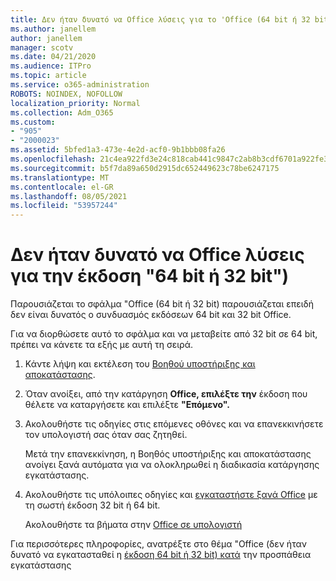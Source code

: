 ```yaml
---
title: Δεν ήταν δυνατό να Office λύσεις για το 'Office (64 bit ή 32 bit)
ms.author: janellem
author: janellem
manager: scotv
ms.date: 04/21/2020
ms.audience: ITPro
ms.topic: article
ms.service: o365-administration
ROBOTS: NOINDEX, NOFOLLOW
localization_priority: Normal
ms.collection: Adm_O365
ms.custom:
- "905"
- "2000023"
ms.assetid: 5bfed1a3-473e-4e2d-acf0-9b1bbb08fa26
ms.openlocfilehash: 21c4ea922fd3e24c818cab441c9847c2ab8b3cdf6701a922fe30d284317d2291
ms.sourcegitcommit: b5f7da89a650d2915dc652449623c78be6247175
ms.translationtype: MT
ms.contentlocale: el-GR
ms.lasthandoff: 08/05/2021
ms.locfileid: "53957244"
---
```

# <a name="solutions-for-office-64-bit-or-32-bit-couldnt-be-installed"></a>Δεν ήταν δυνατό να Office λύσεις για την έκδοση "64 bit ή 32 bit")

Παρουσιάζεται το σφάλμα "Office (64 bit ή 32 bit) παρουσιάζεται επειδή δεν είναι δυνατός ο συνδυασμός εκδόσεων 64 bit και 32 bit Office.
  
Για να διορθώσετε αυτό το σφάλμα και να μεταβείτε από 32 bit σε 64 bit, πρέπει να κάνετε τα εξής με αυτή τη σειρά.
  
1. Κάντε λήψη και εκτέλεση του [Βοηθού υποστήριξης και αποκατάστασης](https://aka.ms/SARA-OfficeUninstall-Alchemy).

1. Όταν ανοίξει, από την κατάργηση **Office, επιλέξτε την** έκδοση που θέλετε να καταργήσετε και επιλέξτε **"Επόμενο".**

2. Ακολουθήστε τις οδηγίες στις επόμενες οθόνες και να επανεκκινήσετε τον υπολογιστή σας όταν σας ζητηθεί.

    Μετά την επανεκκίνηση, η Βοηθός υποστήριξης και αποκατάστασης ανοίγει ξανά αυτόματα για να ολοκληρωθεί η διαδικασία κατάργησης εγκατάστασης.

3. Ακολουθήστε τις υπόλοιπες οδηγίες και [εγκαταστήστε ξανά Office](https://portal.office.com/OLS/MySoftware.aspx) με τη σωστή έκδοση 32 bit ή 64 bit.

    Ακολουθήστε τα βήματα στην [Office σε υπολογιστή](https://support.office.com/article/4414eaaf-0478-48be-9c42-23adc4716658?wt.mc_id=Alchemy_ClientDIA)

Για περισσότερες πληροφορίες, ανατρέξτε στο θέμα "Office (δεν ήταν δυνατό να εγκατασταθεί η [έκδοση 64 bit ή 32 bit) κατά](https://support.office.com/article/2e2dc9e5-3eb0-420c-862a-ab085b38597f?wt.mc_id=Alchemy_ClientDIA) την προσπάθεια εγκατάστασης
  